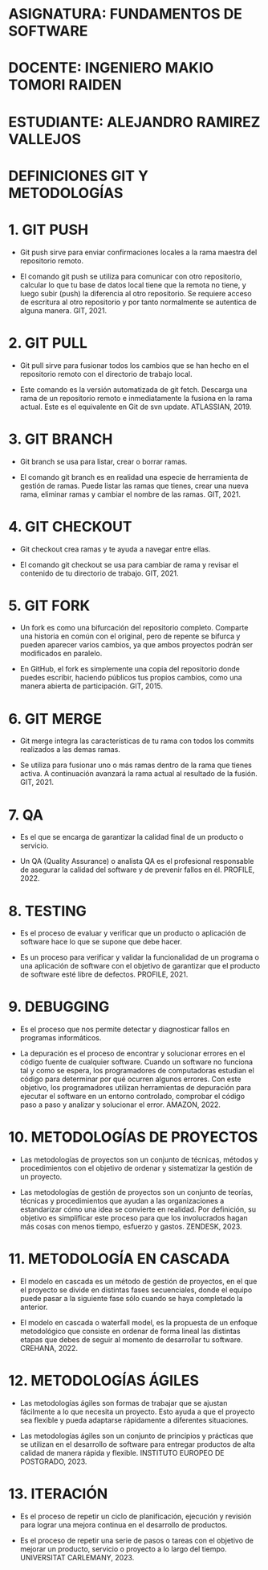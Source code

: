 # ASIGNATURA: FUNDAMENTOS DE SOFTWARE
# DOCENTE: INGENIERO MAKIO TOMORI RAIDEN
# ESTUDIANTE: ALEJANDRO RAMIREZ VALLEJOS
# DEFINICIONES GIT Y METODOLOGÍAS

# 1. GIT PUSH
* Git push sirve para enviar confirmaciones locales a la rama maestra del repositorio remoto. 

* El comando git push se utiliza para comunicar con otro repositorio, calcular lo que tu base de datos local tiene que la remota no tiene, y luego subir (push) la diferencia al otro repositorio. Se requiere acceso de escritura al otro repositorio y por tanto normalmente se autentica de alguna manera. GIT, 2021.
# 2. GIT PULL
* Git pull sirve para fusionar todos los cambios que se han hecho en el repositorio remoto con el directorio de trabajo local.

* Este comando es la versión automatizada de git fetch. Descarga una rama de un repositorio remoto e inmediatamente la fusiona en la rama actual. Este es el equivalente en Git de svn update. ATLASSIAN, 2019.
# 3. GIT BRANCH
* Git branch se usa para listar, crear o borrar ramas.

* El comando git branch es en realidad una especie de herramienta de gestión de ramas. Puede listar las ramas que tienes, crear una nueva rama, eliminar ramas y cambiar el nombre de las ramas. GIT, 2021.
# 4. GIT CHECKOUT
* Git checkout crea ramas y te ayuda a navegar entre ellas. 

* El comando git checkout se usa para cambiar de rama y revisar el contenido de tu directorio de trabajo. GIT, 2021.
# 5. GIT FORK
* Un fork es como una bifurcación del repositorio completo. Comparte una historia en común con el original, pero de repente se bifurca y pueden aparecer varios cambios, ya que ambos proyectos podrán ser modificados en paralelo.

* En GitHub, el fork es simplemente una copia del repositorio donde puedes escribir, haciendo públicos tus propios cambios, como una manera abierta de participación. GIT, 2015.
# 6. GIT MERGE
* Git merge integra las características de tu rama con todos los commits realizados a las demas ramas.

* Se utiliza para fusionar uno o más ramas dentro de la rama que tienes activa. A continuación avanzará la rama actual al resultado de la fusión. GIT, 2021.
# 7. QA
* Es el que se encarga de garantizar la calidad final de un producto o servicio.

* Un QA (Quality Assurance) o analista QA es el profesional responsable de asegurar la calidad del software y de prevenir fallos en él. PROFILE, 2022.
# 8. TESTING
* Es el proceso de evaluar y verificar que un producto o aplicación de software hace lo que se supone que debe hacer.

* Es un proceso para verificar y validar la funcionalidad de un programa o una aplicación de software con el objetivo de garantizar que el producto de software esté libre de defectos. PROFILE, 2021.
# 9. DEBUGGING
* Es el proceso que nos permite detectar y diagnosticar fallos en programas informáticos.

* La depuración es el proceso de encontrar y solucionar errores en el código fuente de cualquier software. Cuando un software no funciona tal y como se espera, los programadores de computadoras estudian el código para determinar por qué ocurren algunos errores. Con este objetivo, los programadores utilizan herramientas de depuración para ejecutar el software en un entorno controlado, comprobar el código paso a paso y analizar y solucionar el error. AMAZON, 2022.
# 10. METODOLOGÍAS DE PROYECTOS
* Las metodologías de proyectos son un conjunto de técnicas, métodos y procedimientos con el objetivo de ordenar y sistematizar la gestión de un proyecto.

* Las metodologías de gestión de proyectos son un conjunto de teorías, técnicas y procedimientos que ayudan a las organizaciones a estandarizar cómo una idea se convierte en realidad. Por definición, su objetivo es simplificar este proceso para que los involucrados hagan más cosas con menos tiempo, esfuerzo y gastos. ZENDESK, 2023.
# 11. METODOLOGÍA EN CASCADA
* El modelo en cascada es un método de gestión de proyectos, en el que el proyecto se divide en distintas fases secuenciales, donde el equipo puede pasar a la siguiente fase sólo cuando se haya completado la anterior. 

* El modelo en cascada o waterfall model, es la propuesta de un enfoque metodológico que consiste en ordenar de forma lineal las distintas etapas que debes de seguir al momento de desarrollar tu software. CREHANA, 2022.
# 12. METODOLOGÍAS ÁGILES
* Las metodologías ágiles son formas de trabajar que se ajustan fácilmente a lo que necesita un proyecto. Esto ayuda a que el proyecto sea flexible y pueda adaptarse rápidamente a diferentes situaciones.

* Las metodologías ágiles son un conjunto de principios y prácticas que se utilizan en el desarrollo de software para entregar productos de alta calidad de manera rápida y flexible. INSTITUTO EUROPEO DE POSTGRADO, 2023.
# 13. ITERACIÓN
* Es el proceso de repetir un ciclo de planificación, ejecución y revisión para lograr una mejora continua en el desarrollo de productos.

* Es el proceso de repetir una serie de pasos o tareas con el objetivo de mejorar un producto, servicio o proyecto a lo largo del tiempo. UNIVERSITAT CARLEMANY, 2023.

